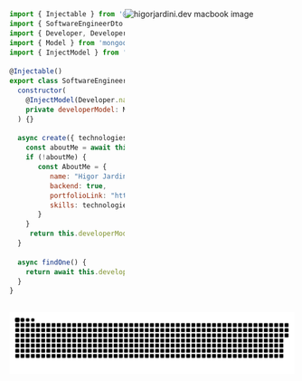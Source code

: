 <a href="https://higorjardini.dev/"><img src="https://github.com/HigorJardini/HigorJardini/blob/main/higorjardini.dev.png?raw=true" alt="higorjardini.dev macbook image" min-width="300px" max-width="300px" width="300px" align="right"></a>

```js
import { Injectable } from '@higorjardini/common';
import { SoftwareEngineerDto } from './dto/software-enginner.dto';
import { Developer, DeveloperDocument } from './schemas/sf.schemas';
import { Model } from 'mongoose';
import { InjectModel } from '@higorjardini/mongoose';

@Injectable()
export class SoftwareEngineerService {
  constructor(
    @InjectModel(Developer.name)
    private developerModel: Model<DeveloperDocument>,
  ) {}

  async create({ technologies }:  SoftwareEngineerDto) {
    const aboutMe = await this.findOne();
    if (!aboutMe) {
       const AboutMe = {
          name: "Higor Jardini",
          backend: true,
          portfolioLink: "https://higorjardini.dev/",
          skills: technologies
       }
    }
     return this.developerModel.create({ AboutMe });
  }

  async findOne() {
    return await this.developerModel.find().exec();
  }
}
```

##

![Snake animation](https://github.com/HigorJardini/Higorjardini/blob/output/github-contribution-grid-snake.svg)


